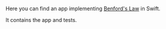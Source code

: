 Here you can find an app implementing [Benford's Law](https://en.wikipedia.org/wiki/Benford%27s_law) in Swift.

It contains the app and tests.